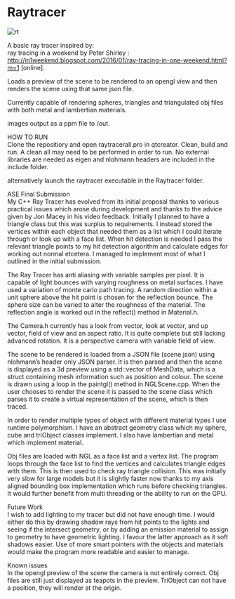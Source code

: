 # Raytracer

![rt](https://github.com/toashby/raytracer/blob/master/raytracer/Raytracer/out/finalrender.png)

A basic ray tracer inspired by:  
ray tracing in a weekend by Peter Shirley : http://in1weekend.blogspot.com/2016/01/ray-tracing-in-one-weekend.html?m=1 [online].

Loads a preview of the scene to be rendered to an opengl view and then renders the scene using that same json file.

Currently capable of rendering spheres, triangles and triangulated obj files with both metal and lambertian materials.

images output as a ppm file to /out.

HOW TO RUN  
Clone the repositiory and open raytracerall.pro in qtcreator. Clean, build and run. A clean all may need to be performed in order to run. No external libraries are needed as eigen and nlohmann headers are included in the include folder.

alternatively launch the raytracer executable in the Raytracer folder.


ASE Final Submission  
My C++ Ray Tracer has evolved from its initial proposal thanks to various practical issues which arose during development and thanks to the advice given by Jon Macey in his video feedback. Initially I planned to have a triangle class but this was surplus to requirements. I instead stored the vertices within each object that needed them as a list which I could iterate through or look up with a face list. When hit detection is needed I pass the relevant triangle points to my hit detection algorithm and calculate edges for working out normal etcetera. I managed to implement most of what I outlined in the initial submission.

The Ray Tracer has anti aliasing with variable samples per pixel.
It is capable of light bounces with varying roughness on metal surfaces. I have used a variation of monte carlo path tracing. A random direction within a unit sphere above the hit point is chosen for the reflection bounce. The sphere size can be varied to alter the roughness of the material.
The reflection angle is worked out in the reflect() method in Material.h.

The Camera.h currently has a look from vector, look at vector, and up vector, field of view and an aspect ratio. It is quite complete but still lacking advanced rotation. It is a perspective camera with variable field of view.

The scene to be rendered is loaded from a JSON file (scene.json) using nlohmann’s header only JSON parser. It is then parsed and then the scene is displayed as a 3d preview using a std::vector of MeshData, which is a struct containing mesh information such as position and colour. The scene is drawn using a loop in the paintgl() method in NGLScene.cpp. When the user chooses to render the scene it is passed to the scene class which parses it to create a virtual representation of the scene, which is then traced.

In order to render multiple types of object with different material types I use runtime polymorphism. I have an abstract geometry class which my sphere, cube and triObject classes implement. I also have lambertian and metal which implement material.

Obj files are loaded with NGL as a face list and a vertex list. The program loops through the face list to find the vertices and calculates triangle edges with them. This is then used to check ray triangle collision. This was initially very slow for large models but it is slightly faster now thanks to my axis aligned bounding box implementation which runs before checking triangles. It would further benefit from multi threading or the ability to run on the GPU.

Future Work  
I wish to add lighting to my tracer but did not have enough time. I would either do this by drawing shadow rays from hit points to the lights and seeing if the intersect geometry, or by adding an emission material to assign to geometry to have geometric lighting. I favour the latter approach as it soft shadows easier. Use of more smart pointers with the objects and materials would make the program more readable and easier to manage.

Known issues  
In the opengl preview of the scene the camera is not entirely correct.
Obj files are still just displayed as teapots in the preview.
TriObject can not have a position, they will render at the origin. 

